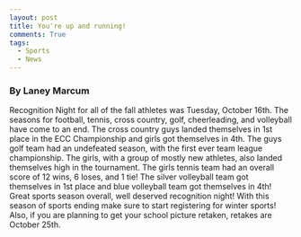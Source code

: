 ```yaml
---
layout: post
title: You're up and running!
comments: True
tags:
  - Sports
  - News
---
```


### By Laney Marcum

Recognition Night for all of the fall athletes was Tuesday, October 16th. The seasons for football, tennis, cross country, golf, cheerleading, and volleyball have come to an end. The cross country guys landed themselves in 1st place in the ECC Championship and girls got themselves in 4th. The guys golf team had an undefeated season, with the first ever team league championship. The girls, with a group of mostly new athletes, also landed themselves high in the tournament. The girls tennis team had an overall score of 12 wins, 6 loses, and 1 tie! The silver volleyball team got themselves in 1st place and blue volleyball team got themselves in 4th! Great sports season overall, well deserved recognition night! With this season of sports ending make sure to start registering for winter sports! Also, if you are planning to get your school picture retaken, retakes are October 25th. 
